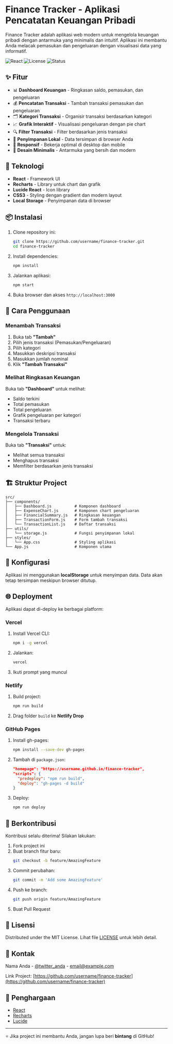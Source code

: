 # Finance Tracker - Aplikasi Pencatatan Keuangan Pribadi

Finance Tracker adalah aplikasi web modern untuk mengelola keuangan pribadi dengan antarmuka yang minimalis dan intuitif. Aplikasi ini membantu Anda melacak pemasukan dan pengeluaran dengan visualisasi data yang informatif.

![React](https://img.shields.io/badge/React-18.2.0-blue)
![License](https://img.shields.io/badge/License-MIT-green)
![Status](https://img.shields.io/badge/Status-Active-brightgreen)

## ✨ Fitur

- 📊 **Dashboard Keuangan** - Ringkasan saldo, pemasukan, dan pengeluaran
- 💰 **Pencatatan Transaksi** - Tambah transaksi pemasukan dan pengeluaran
- 🗂️ **Kategori Transaksi** - Organisir transaksi berdasarkan kategori
- 📈 **Grafik Interaktif** - Visualisasi pengeluaran dengan pie chart
- 🔍 **Filter Transaksi** - Filter berdasarkan jenis transaksi
- 💾 **Penyimpanan Lokal** - Data tersimpan di browser Anda
- 📱 **Responsif** - Bekerja optimal di desktop dan mobile
- 🎨 **Desain Minimalis** - Antarmuka yang bersih dan modern

## 🚀 Teknologi

- **React** - Framework UI
- **Recharts** - Library untuk chart dan grafik
- **Lucide React** - Icon library
- **CSS3** - Styling dengan gradient dan modern layout
- **Local Storage** - Penyimpanan data di browser

## 📦 Instalasi

1. Clone repository ini:
   ```bash
   git clone https://github.com/username/finance-tracker.git
   cd finance-tracker
   ```

2. Install dependencies:
   ```bash
   npm install
   ```

3. Jalankan aplikasi:
   ```bash
   npm start
   ```

4. Buka browser dan akses `http://localhost:3000`

## 🎯 Cara Penggunaan

### Menambah Transaksi
1. Buka tab **"Tambah"**
2. Pilih jenis transaksi (Pemasukan/Pengeluaran)
3. Pilih kategori
4. Masukkan deskripsi transaksi
5. Masukkan jumlah nominal
6. Klik **"Tambah Transaksi"**

### Melihat Ringkasan Keuangan
Buka tab **"Dashboard"** untuk melihat:
- Saldo terkini
- Total pemasukan
- Total pengeluaran
- Grafik pengeluaran per kategori
- Transaksi terbaru

### Mengelola Transaksi
Buka tab **"Transaksi"** untuk:
- Melihat semua transaksi
- Menghapus transaksi
- Memfilter berdasarkan jenis transaksi

## 🏗️ Struktur Project

```
src/
├── components/
│   ├── Dashboard.js          # Komponen dashboard
│   ├── ExpenseChart.js       # Komponen chart pengeluaran
│   ├── FinancialSummary.js   # Ringkasan keuangan
│   ├── TransactionForm.js    # Form tambah transaksi
│   └── TransactionList.js    # Daftar transaksi
├── utils/
│   └── storage.js            # Fungsi penyimpanan lokal
├── styles/
│   └── App.css               # Styling aplikasi
└── App.js                    # Komponen utama
```

## 🔧 Konfigurasi
Aplikasi ini menggunakan **localStorage** untuk menyimpan data. Data akan tetap tersimpan meskipun browser ditutup.

## 🌐 Deployment
Aplikasi dapat di-deploy ke berbagai platform:

### Vercel
1. Install Vercel CLI:
   ```bash
   npm i -g vercel
   ```
2. Jalankan:
   ```bash
   vercel
   ```
3. Ikuti prompt yang muncul

### Netlify
1. Build project:
   ```bash
   npm run build
   ```
2. Drag folder `build` ke **Netlify Drop**

### GitHub Pages
1. Install gh-pages:
   ```bash
   npm install --save-dev gh-pages
   ```
2. Tambah di `package.json`:
   ```json
   "homepage": "https://username.github.io/finance-tracker",
   "scripts": {
     "predeploy": "npm run build",
     "deploy": "gh-pages -d build"
   }
   ```
3. Deploy:
   ```bash
   npm run deploy
   ```

## 🤝 Berkontribusi

Kontribusi selalu diterima! Silakan lakukan:
1. Fork project ini
2. Buat branch fitur baru:
   ```bash
   git checkout -b feature/AmazingFeature
   ```
3. Commit perubahan:
   ```bash
   git commit -m 'Add some AmazingFeature'
   ```
4. Push ke branch:
   ```bash
   git push origin feature/AmazingFeature
   ```
5. Buat Pull Request

## 📄 Lisensi

Distributed under the MIT License. Lihat file [LICENSE](LICENSE) untuk lebih detail.

## 👥 Kontak

Nama Anda - [@twitter_anda](https://twitter.com/twitter_anda) - email@example.com

Link Project: [https://github.com/username/finance-tracker](https://github.com/username/finance-tracker)

## 🙌 Penghargaan

- [React](https://react.dev/)
- [Recharts](https://recharts.org/)
- [Lucide](https://lucide.dev/)

---

⭐️ Jika project ini membantu Anda, jangan lupa beri **bintang** di GitHub!
